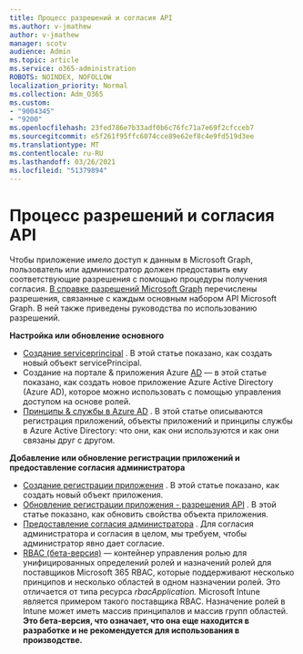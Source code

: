 ```yaml
---
title: Процесс разрешений и согласия API
ms.author: v-jmathew
author: v-jmathew
manager: scotv
audience: Admin
ms.topic: article
ms.service: o365-administration
ROBOTS: NOINDEX, NOFOLLOW
localization_priority: Normal
ms.collection: Adm_O365
ms.custom:
- "9004345"
- "9200"
ms.openlocfilehash: 23fed786e7b33adf0b6c76fc71a7e69f2cfcceb7
ms.sourcegitcommit: e5f261f95ffc6074cce89e62ef8c4e9fd519d3ee
ms.translationtype: MT
ms.contentlocale: ru-RU
ms.lasthandoff: 03/26/2021
ms.locfileid: "51379894"
---
```

# <a name="api-permissions-and-consent-process"></a>Процесс разрешений и согласия API

Чтобы приложение имело доступ к данным в Microsoft Graph, пользователь или администратор должен предоставить ему соответствующие разрешения с помощью процедуры получения согласия. [В справке разрешений Microsoft Graph](https://docs.microsoft.com/graph/permissions-reference) перечислены разрешения, связанные с каждым основным набором API Microsoft Graph. В ней также приведены руководства по использованию разрешений.

**Настройка или обновление основного**

- [Создание serviceprincipal](https://docs.microsoft.com/graph/api/serviceprincipal-post-serviceprincipals) . В этой статье показано, как создать новый объект servicePrincipal.
- Создание на портале & приложения Azure [AD](https://docs.microsoft.com/azure/active-directory/develop/howto-create-service-principal-portal) — в этой статье показано, как создать новое приложение Azure Active Directory (Azure AD), которое можно использовать с помощью управления доступом на основе ролей.
- [Принципы & службы в Azure AD](https://docs.microsoft.com/azure/active-directory/develop/app-objects-and-service-principals) . В этой статье описываются регистрация приложений, объекты приложений и принципы службы в Azure Active Directory: что они, как они используются и как они связаны друг с другом.

**Добавление или обновление регистрации приложений и предоставление согласия администратора**

- [Создание регистрации приложения](https://docs.microsoft.com/graph/api/application-post-applications) . В этой статье показано, как создать новый объект приложения.
- [Обновление регистрации приложения - разрешения API](https://docs.microsoft.com/graph/api/application-update) . В этой статье показано, как обновить свойства объекта приложения.
- [Предоставление согласия администратора](https://docs.microsoft.com/graph/security-authorization#grant-permissions-to-an-application) . Для согласия администратора и согласия в целом, мы требуем, чтобы администратор явно дает согласие.
- [RBAC (бета-версия)](https://docs.microsoft.com/graph/api/resources/rbacapplicationmultiple) — контейнер управления ролью для унифицированных определений ролей и назначений ролей для поставщиков Microsoft 365 RBAC, которые поддерживают несколько принципов и несколько областей в одном назначении ролей. Это отличается от типа ресурса *rbacApplication.* Microsoft Intune является примером такого поставщика RBAC. Назначение ролей в Intune может иметь массив принципалов и массив групп областей. **Это бета-версия, что означает, что она еще находится в разработке и не рекомендуется для использования в производстве.**
